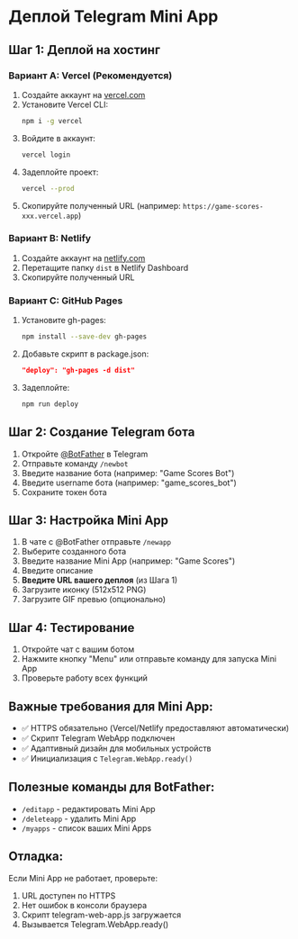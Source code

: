 # Деплой Telegram Mini App

## Шаг 1: Деплой на хостинг

### Вариант A: Vercel (Рекомендуется)

1. Создайте аккаунт на [vercel.com](https://vercel.com)
2. Установите Vercel CLI:
   ```bash
   npm i -g vercel
   ```
3. Войдите в аккаунт:
   ```bash
   vercel login
   ```
4. Задеплойте проект:
   ```bash
   vercel --prod
   ```
5. Скопируйте полученный URL (например: `https://game-scores-xxx.vercel.app`)

### Вариант B: Netlify

1. Создайте аккаунт на [netlify.com](https://netlify.com)
2. Перетащите папку `dist` в Netlify Dashboard
3. Скопируйте полученный URL

### Вариант C: GitHub Pages

1. Установите gh-pages:
   ```bash
   npm install --save-dev gh-pages
   ```
2. Добавьте скрипт в package.json:
   ```json
   "deploy": "gh-pages -d dist"
   ```
3. Задеплойте:
   ```bash
   npm run deploy
   ```

## Шаг 2: Создание Telegram бота

1. Откройте [@BotFather](https://t.me/BotFather) в Telegram
2. Отправьте команду `/newbot`
3. Введите название бота (например: "Game Scores Bot")
4. Введите username бота (например: "game_scores_bot")
5. Сохраните токен бота

## Шаг 3: Настройка Mini App

1. В чате с @BotFather отправьте `/newapp`
2. Выберите созданного бота
3. Введите название Mini App (например: "Game Scores")
4. Введите описание
5. **Введите URL вашего деплоя** (из Шага 1)
6. Загрузите иконку (512x512 PNG)
7. Загрузите GIF превью (опционально)

## Шаг 4: Тестирование

1. Откройте чат с вашим ботом
2. Нажмите кнопку "Menu" или отправьте команду для запуска Mini App
3. Проверьте работу всех функций

## Важные требования для Mini App:

- ✅ HTTPS обязательно (Vercel/Netlify предоставляют автоматически)
- ✅ Скрипт Telegram WebApp подключен
- ✅ Адаптивный дизайн для мобильных устройств
- ✅ Инициализация с `Telegram.WebApp.ready()`

## Полезные команды для BotFather:

- `/editapp` - редактировать Mini App
- `/deleteapp` - удалить Mini App
- `/myapps` - список ваших Mini Apps

## Отладка:

Если Mini App не работает, проверьте:
1. URL доступен по HTTPS
2. Нет ошибок в консоли браузера
3. Скрипт telegram-web-app.js загружается
4. Вызывается Telegram.WebApp.ready()